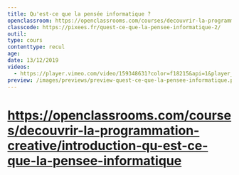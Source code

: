 ```yaml
---
title: Qu'est-ce que la pensée informatique ?
openclassroom: https://openclassrooms.com/courses/decouvrir-la-programmation-creative/introduction-qu-est-ce-que-la-pensee-informatique
classcode: https://pixees.fr/quest-ce-que-la-pensee-informatique-2/
outil: 
type: cours
contenttype: recul
age: 
date: 13/12/2019
videos:
  - https://player.vimeo.com/video/159348631?color=f18215&api=1&player_id=video_Player_0
preview: /images/previews/preview-quest-ce-que-la-pensee-informatique.png
---
```

# https://openclassrooms.com/courses/decouvrir-la-programmation-creative/introduction-qu-est-ce-que-la-pensee-informatique

